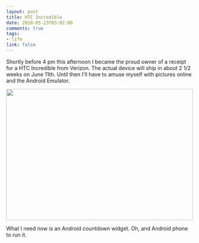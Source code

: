 ```yaml
--- 
layout: post
title: HTC Incredible
date: 2010-05-23T03:02:00
comments: true
tags:
- life
link: false
---
```

Shortly before 4 pm this afternoon I became the proud owner of a receipt for a HTC Incredible from Verizon. The actual device will ship in about 2 1/2 weeks on June 11th. Until then I'll have to amuse myself with pictures online and the Android Emulator.

<a href="https://zanshin.net/images/incredible.png"><img class="aligncenter size-full wp-image-2345" title="incredible" src="https://zanshin.net/images/incredible.png" alt="" width="503" height="353" /></a>

What I need now is an Android countdown widget. Oh, and Android phone to run it.
